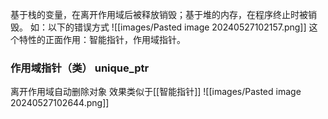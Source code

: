 基于栈的变量，在离开作用域后被释放销毁；基于堆的内存，在程序终止时被销毁。
如：以下的错误方式
![[images/Pasted image 20240527102157.png]]
 这个特性的正面作用：智能指针，作用域指针。
### 作用域指针（类） unique_ptr
离开作用域自动删除对象
效果类似于[[智能指针]]
![[images/Pasted image 20240527102644.png]]

